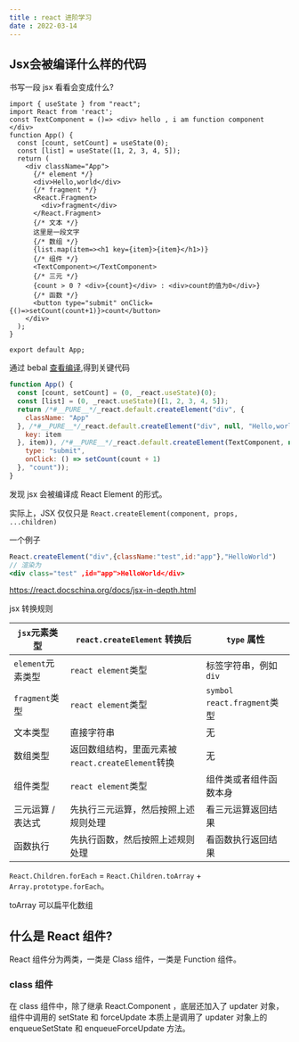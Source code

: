 ```yaml
---
title : react 进阶学习
date : 2022-03-14
---
```




## Jsx会被编译什么样的代码

书写一段 jsx 看看会变成什么?
```tsx
import { useState } from "react";
import React from 'react';
const TextComponent = ()=> <div> hello , i am function component </div> 
function App() {
  const [count, setCount] = useState(0);
  const [list] = useState([1, 2, 3, 4, 5]);
  return (
    <div className="App">
      {/* element */}
      <div>Hello,world</div>
      {/* fragment */}
      <React.Fragment>
        <div>fragment</div>
      </React.Fragment>
      {/* 文本 */}
      这里是一段文字
      {/* 数组 */}
      {list.map(item=><h1 key={item}>{item}</h1>)}
      {/* 组件 */}
      <TextComponent></TextComponent>
      {/* 三元 */}
      {count > 0 ? <div>{count}</div> : <div>count的值为0</div>}
      {/* 函数 */}
      <button type="submit" onClick={()=>setCount(count+1)}>count</button>
    </div>
  );
}

export default App;
```

通过 bebal [查看编译](https://www.babeljs.cn/repl#?browsers=defaults%2C%20not%20ie%2011%2C%20not%20ie_mob%2011&build=&builtIns=false&corejs=3.6&spec=false&loose=false&code_lz=JYWwDg9gTgLgBAbzgVwM4FMDKMCGN1wC-cAZlBCHAERTo4DGMVA3AFCiSxwBKdjp5SgHJaDGELb0IAO1TwAKugAeMAMIVI09NPgBeOAAoAlLoB8cADwATYADdzAC3QAbZxDgAaOMDg5KJZGlGYBk4KXAZbXgLAHobezhWAKCYEOk4AEEwMGNEVjgwmTk4AG0pQJgvDDUICoBdOH00LFx8AwAGIzYCqVl4EudgOQamjGw8dAMSgEYvACYvAGYvABYvAFY6rvy4WhhkKHSDHYLrOzDnHFRUADk_dF0qLLAqUxOCxBiAKjgXdBAonAvjFCO9TvFTAAJFxuDwAd2gzissQhYM-PzIOAA5gCdECQWiLLwxAA6ABiUGxuJgbw-dMsEMxOKiKLstPpsWJjHJlOZOnZdIQ3zggHDTQA05vjQfS4IBN-MAM4mAejNAABygFbrEWAdW00UKfoAHU0AI36SrWDOQkkA4HLAfAgMwWBzTOAAa3QAE9dAhLf9CKZ3VbCLE7aYjFL6dq4HrAG9yhulFkUKnUES0_NisZqCaiAo-ocAkHKAYUUoyHynjzO04AB-BlshCFmB-uJsuAALgr9mrgBC3QA8CoAuOXarPswcFwsAv4o6_N0iwAI2QMBgoRgzrADyoqGQ45AlqocBkqkG9AdbuMZmq6gqBmrAGppkHTNXYpPpzIM732dtQaxlJx4FZ0CQcMhnPBnjYIA&debug=false&forceAllTransforms=false&shippedProposals=false&circleciRepo=&evaluate=false&fileSize=false&timeTravel=false&sourceType=module&lineWrap=true&presets=env%2Creact%2Cstage-2&prettier=false&targets=&version=7.17.6&externalPlugins=&assumptions=%7B%7D),得到关键代码

```js
function App() {
  const [count, setCount] = (0, _react.useState)(0);
  const [list] = (0, _react.useState)([1, 2, 3, 4, 5]);
  return /*#__PURE__*/_react.default.createElement("div", {
    className: "App"
  }, /*#__PURE__*/_react.default.createElement("div", null, "Hello,world"), /*#__PURE__*/_react.default.createElement(_react.default.Fragment, null, /*#__PURE__*/_react.default.createElement("div", null, "fragment")), "\u8FD9\u91CC\u662F\u4E00\u6BB5\u6587\u5B57", list.map(item => /*#__PURE__*/_react.default.createElement("h1", {
    key: item
  }, item)), /*#__PURE__*/_react.default.createElement(TextComponent, null), count > 0 ? /*#__PURE__*/_react.default.createElement("div", null, count) : /*#__PURE__*/_react.default.createElement("div", null, "count\u7684\u503C\u4E3A0"), /*#__PURE__*/_react.default.createElement("button", {
    type: "submit",
    onClick: () => setCount(count + 1)
  }, "count"));
}
```

发现 jsx 会被编译成 React Element 的形式。

实际上，JSX 仅仅只是 `React.createElement(component, props, ...children)`

一个例子

```jsx
React.createElement("div",{className:"test",id:"app"},"HelloWorld")
// 渲染为
<div class="test" ,id="app">HelloWorld</div>
```

https://react.docschina.org/docs/jsx-in-depth.html

jsx 转换规则

| `jsx`元素类型     | `react.createElement` 转换后                      | `type` 属性                   |
| ----------------- | ------------------------------------------------- | ----------------------------- |
| `element`元素类型 | `react element`类型                               | 标签字符串，例如 `div`        |
| `fragment`类型    | `react element`类型                               | `symbol` `react.fragment`类型 |
| 文本类型          | 直接字符串                                        | 无                            |
| 数组类型          | 返回数组结构，里面元素被`react.createElement`转换 | 无                            |
| 组件类型          | `react element`类型                               | 组件类或者组件函数本身        |
| 三元运算 / 表达式 | 先执行三元运算，然后按照上述规则处理              | 看三元运算返回结果            |
| 函数执行          | 先执行函数，然后按照上述规则处理                  | 看函数执行返回结果            |



`React.Children.forEach` = `React.Children.toArray` + `Array.prototype.forEach`。

toArray 可以扁平化数组

## 什么是  React 组件?

React 组件分为两类，一类是 Class 组件，一类是 Function 组件。

### class 组件

在 class 组件中，除了继承 React.Component ，底层还加入了 updater 对象，组件中调用的 setState 和 forceUpdate 本质上是调用了 updater 对象上的 enqueueSetState 和 enqueueForceUpdate 方法。







